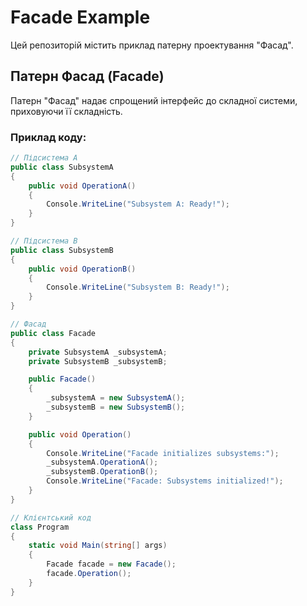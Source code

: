 # Facade Example

Цей репозиторій містить приклад патерну проектування "Фасад".

## Патерн Фасад (Facade)

Патерн "Фасад" надає спрощений інтерфейс до складної системи, приховуючи її складність.

### Приклад коду:

```csharp
// Підсистема A
public class SubsystemA
{
    public void OperationA()
    {
        Console.WriteLine("Subsystem A: Ready!");
    }
}

// Підсистема B
public class SubsystemB
{
    public void OperationB()
    {
        Console.WriteLine("Subsystem B: Ready!");
    }
}

// Фасад
public class Facade
{
    private SubsystemA _subsystemA;
    private SubsystemB _subsystemB;

    public Facade()
    {
        _subsystemA = new SubsystemA();
        _subsystemB = new SubsystemB();
    }

    public void Operation()
    {
        Console.WriteLine("Facade initializes subsystems:");
        _subsystemA.OperationA();
        _subsystemB.OperationB();
        Console.WriteLine("Facade: Subsystems initialized!");
    }
}

// Клієнтський код
class Program
{
    static void Main(string[] args)
    {
        Facade facade = new Facade();
        facade.Operation();
    }
}
